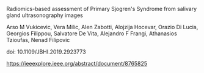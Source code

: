 Radiomics-based assessment of Primary Sjogren's Syndrome from salivary gland ultrasonography images

Arso M Vukicevic, Vera Milic, Alen Zabotti, Alojzija Hocevar, Orazio Di Lucia, Georgios Filippou, Salvatore De Vita, Alejandro F Frangi, Athanasios Tzioufas, Nenad Filipovic

doi: 10.1109/JBHI.2019.2923773

https://ieeexplore.ieee.org/abstract/document/8765825
